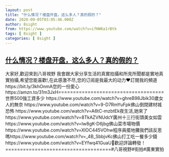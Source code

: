 ```yaml
---
layout: post
title: "什么情况？楼盘开盘，这么多人？真的假的？"
date: 2020-09-05T03:05:46.000Z
author: 8sight
from: https://www.youtube.com/watch?v=ifHW6a1rBtk
tags: [ 8sight ]
categories: [ 8sight ]
---
```

<!--1599275146000-->
[什么情况？楼盘开盘，这么多人？真的假的？](https://www.youtube.com/watch?v=ifHW6a1rBtk)
------

<div>
大家好,歡迎來到八哥視野 我會跟大家分享生活的真實拍攝和所見所聞都是實地真實拍攝,希望您能喜歡!,在此感激不尽,您的订阅是我最大的动力❤️訂閱我的頻道 https://bit.ly/3khOnmA您的一份愛心https://amzn.to/31m3JxH====================================世界500強工資多少            https://www.youtube.com/watch?v=ghreB98Jbik30歲女人的無奈                https://www.youtube.com/watch?v=9-D7RmYuFpk佛山倒閉建材城恐怖           https://www.youtube.com/watch?v=A6tC-mzbtEk夜生活,她來了                   https://www.youtube.com/watch?v=8TkAZVNUdcY廣州十三行街頭美女如雲    https://www.youtube.com/watch?v=Iw8gK-D6jbg佛山菜市場物價                 https://www.youtube.com/watch?v=XlOC445VOhw程序員擺地攤我們該反思嗎https://www.youtube.com/watch?v=_4B_SbbjvKc佛山打工吃一餐多少錢     https://www.youtube.com/watch?v=EYfwq41GuaU🍵歡迎評論轉發！====================================#八哥視野#街拍#廣東實拍
</div>
